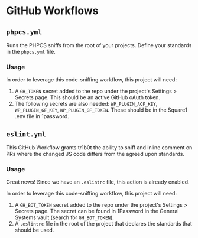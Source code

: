# GitHub Workflows

## `phpcs.yml`

Runs the PHPCS sniffs from the root of your projects. Define your standards in the `phpcs.yml` file.

### Usage

In order to leverage this code-sniffing workflow, this project will need:

1. A `GH_TOKEN` secret added to the repo under the project's Settings > Secrets page. This should be an active GitHub oAuth token.
1. The following secrets are also needed: `WP_PLUGIN_ACF_KEY`, `WP_PLUGIN_GF_KEY`, `WP_PLUGIN_GF_TOKEN`. These should be in the Square1 .env file in 1password.

## `eslint.yml`

This GitHub Workflow grants tr1b0t the ability to sniff and inline comment on PRs where the changed JS code differs from the agreed upon standards.

### Usage

Great news! Since we have an `.eslintrc` file, this action is already enabled.

In order to leverage this code-sniffing workflow, this project will need:

1. A `GH_BOT_TOKEN` secret added to the repo under the project's Settings > Secrets page. The secret can be found in 1Password in the General Systems vault (search for `GH_BOT_TOKEN`).
1. A `.eslintrc` file in the root of the project that declares the standards that should be used.
